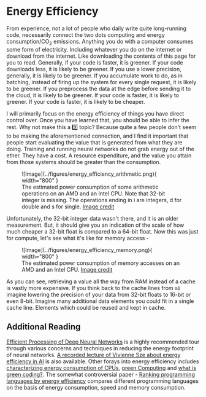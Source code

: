 # Energy Efficiency
From experience, not a lot of people who daily write quite long-running code, necessarily
connect the two dots computing and energy consumption/CO<sub>2</sub> emissions. Anything you
do with a computer consumes some form of electricity. Including whatever you do on the internet
or download from the internet. Like downloading the contents of this page for you to read.
Generally, if your code is faster, it is greener. If your code
downloads less, it is likely to be greener. If you use a lower precision, generally,
it is likely to be greener. If you accumulate work to do, as in batching, instead of
firing up the system for every single request, it is likely to be greener. If you
preprocess the data at the edge before sending it to the cloud, it is likely to be greener.
If your code is faster, it is likely to greener. If your code is faster, it is likely to be cheaper.

I will primarily focus on the energy efficiency of things you have direct control over. Once you
have learned that, you should be able to infer the rest. Why not make this a 3️⃣ topic?
Because quite a few people don't seem to be making the aforementioned connection, and I find it
important that people start evaluating the value that is generated from what they are doing.
Training and running neural networks do not grab energy out of the ether. They have a cost.
A resource expenditure, and the value you attain from those systems should be greater than
the consumption.

<figure markdown>
![Image](../figures/energy_efficiency_arithmetic.png){ width="800" }
<figcaption>
The estimated power consumption of some arithmetic operations on an AMD and an Intel
CPU. Note that 32-bit integer is missing. The operations ending in i are integers,
d for double and s for single.
<a href="https://ieeexplore.ieee.org/document/5598316">
Image credit </a>
</figcaption>
</figure>

Unfortunately, the 32-bit integer data wasn't there, and it is an older measurement.
But, it should give you an indication of the scale of how much cheaper a 32-bit
float is compared to a 64-bit float. Now this was just for compute, let's
see what it's like for memory access -

<figure markdown>
![Image](../figures/energy_efficiency_memory.png){ width="800" }
<figcaption>
The estimated power consumption of memory accesses on an AMD and an Intel
CPU.
<a href="https://ieeexplore.ieee.org/document/5598316">
Image credit </a>
</figcaption>
</figure>

As you can see, retrieving a value all the way from RAM instead of a cache
is vastly more expensive. If you think back to the cache lines from ```m1```
imagine lowering the precision of your data from 32-bit floats to 16-bit or
even 8-bit. Imagine many additional data elements you could fit in a single
cache line. Elements which could be reused and kept in cache.

## Additional Reading
[Efficient Processing of Deep Neural Networks][0] is a highly
recommended tour through various concerns and techniques in reducing the energy footprint of
neural networks. [A recorded lecture of Vivienne Sze about energy efficiency in AI][1] is also available.
Other forays into energy efficiency includes [characterizing energy consumption of CPUs][2],
[green Computing][3] and [what is green coding?][4]. The somewhat controversial paper -
[Ranking programming languages by energy efficiency][5] compares different programming languages on the basis
of energy consumption, speed and memory consumption.

[0]: https://arxiv.org/pdf/1703.09039.pdf
[1]: https://www.youtube.com/watch?v=WbLQqPw_n88
[2]: https://ieeexplore.ieee.org/document/5598316
[3]: https://en.wikipedia.org/wiki/Green_computing
[4]: https://geekflare.com/green-coding/
[5]: https://www.sciencedirect.com/science/article/pii/S0167642321000022
